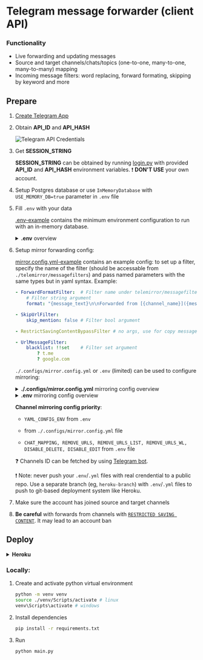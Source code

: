 # Telegram message forwarder (client API)

### Functionality
- Live forwarding and updating messages
- Source and target channels/chats/topics (one-to-one, many-to-one, many-to-many) mapping
- Incoming message filters: word replacing, forward formating, skipping by keyword and more

## Prepare

1. [Create Telegram App](https://my.telegram.org/apps)

2. Obtain **API_ID** and **API_HASH**

    ![Telegram API Credentials](/README.md-images/telegramapp.png)

3. Get **SESSION_STRING**

    **SESSION_STRING** can be obtained by running [login.py](login.py) with provided **API_ID** and **API_HASH** environment variables. ❗ **DON'T USE** your own account.

4. Setup Postgres database or use `InMemoryDatabase` with `USE_MEMORY_DB=true` parameter in `.env` file

5. Fill `.env` with your data

    [.env-example](.env-example) contains the minimum environment configuration to run with an in-memory database.

    <details>
    <summary><b>.env</b> overview</b></summary>

    ```bash
    ###########################
    #    App configuration    #
    ###########################
    
    # Telegram app ID
    API_ID=test
    # Telegram app hash
    API_HASH=test
    # Telegram session string (telethon session, see login.py in root directory)
    SESSION_STRING=test
    # Use an in-memory database instead of Postgres DB (true or false). Defaults to false
    USE_MEMORY_DB=false
    # Postgres credentials
    DATABASE_URL=postgres://user:pass@host/dbname
    # or
    DB_NAME=test
    DB_USER=test
    DB_HOST=test
    DB_PASS=test
    # Logging level (debug, info, warning, error or critical). Defaults to info
    LOG_LEVEL=info
    ```
    </details>

6. Setup mirror forwarding config:

    [mirror.config.yml-example](./.configs/mirror.config.yml-example) contains an example config: to set up a filter, specify the name of the filter (should be accessable from `./telemirror/messagefilters`) and pass named parameters with the same types but in yaml syntax. Example:

    ```yaml
    - ForwardFormatFilter:  # Filter name under telemirror/messagefilters
        # Filter string argument
        format: "{message_text}\n\nForwarded from [{channel_name}]({message_link})"

    - SkipUrlFilter:
        skip_mention: false # Filter bool argument

    - RestrictSavingContentBypassFilter # no args, use for copy messages and media from private channels

    - UrlMessageFilter:
        blacklist: !!set    # Filter set argument
            ? t.me
            ? google.com
    ```

    `./.configs/mirror.config.yml` or `.env` (limited) can be used to configure mirroring:

    <details>
    <summary><b>./.configs/mirror.config.yml</b> mirroring config overview</summary>

    ```yaml
    # (Optional) Global filters, will be applied in order
    filters:
      - ForwardFormatFilter: # Filter name under ./telemirror/messagefilters
          format: ""           # Filters arguments
      - EmptyMessageFilter
      - UrlMessageFilter:
          blacklist: !!set
            ? t.me
      - SkipUrlFilter:
          skip_mention: false

    # (Optional) Global settings
    disable_edit: true
    disable_delete: true
    mode: copy # or forward

    # (Required) Mirror directions
    directions:
      - from: [-1001, -1002, -1003]
        to: [-100203]

      - from: [-1000#3] # forwards from topic to topic
        to: [-1001#4]

      - from: [-100226]
        to: [-1006, -1008]
        # Overwrite global settings
        disable_edit: false
        disable_delete: false
        mode: forward
        # Overwrite global filters
        filters:
          - UrlMessageFilter:
              blacklist: !!set
                ? t.me
          - KeywordReplaceFilter:
              keywords:
                "google.com": "bing.com"    # treat keyword as word
                "r'google\.com.*'": "bing.com" # treat keyword as regex expr
          - SkipWithKeywordsFilter:
              keywords: !!set
                ? "stopword"     # treat keyword as word
                ? "r'badword.*'" # treat keyword as regex expr
    ```
    </details>

    <details>
    <summary><b>.env</b> mirroring config overview</summary>

    ```bash
    ###############################################
    #    Setup directions and filters from env    #
    ###############################################

    # Mapping between source and target channels/chats
    # Channel/chat id can be fetched by using @messageinformationsbot telegram bot
    # Channel id should be prefixed with -100
    # [id1, id2, id3:id4] means send messages from id1, id2, id3 to id4
    # id5:id6 means send messages from id5 to id6
    # [id1, id2, id3:id4];[id5:id6] semicolon means AND
    CHAT_MAPPING=[-100999999,-100999999,-100999999:-1009999999];
    
    # (Optional) YAML filter configuration thru single-lined env string (new lines (\n) should be replaced to \\n), other filter settings from env will be ignored
    YAML_CONFIG_ENV=
    
    # Remove URLs from incoming messages (true or false). Defaults to false
    REMOVE_URLS=false
    # Comma-separated list of URLs to remove (reddit.com,youtube.com)
    REMOVE_URLS_LIST=google.com,twitter.com
    # Comma-separated list of URLs to exclude from removal (google.com,twitter.com).
    # Will be applied after the REMOVE_URLS_LIST
    REMOVE_URLS_WL=youtube.com,youtu.be,vk.com,twitch.tv,instagram.com
    # Disable mirror message deleting (true or false). Defaults to false
    DISABLE_DELETE=false
    # Disable mirror message editing (true or false). Defaults to false
    DISABLE_EDIT=false
    ```
    </details>

    **Channel mirroring config priority**:

    - `YAML_CONFIG_ENV` from `.env`

    - from `./.configs/mirror.config.yml` file

    - `CHAT_MAPPING, REMOVE_URLS, REMOVE_URLS_LIST, REMOVE_URLS_WL, DISABLE_DELETE, DISABLE_EDIT` from `.env` file

    ❓ Channels ID can be fetched by using [Telegram bot](https://t.me/messageinformationsbot).

    ❗ Note: never push your `.env`/`.yml` files with real crendential to a public repo. Use a separate branch (eg, `heroku-branch`) with `.env`/`.yml` files to push to git-based deployment system like Heroku.

7. Make sure the account has joined source and target channels

8. **Be careful** with forwards from channels with [`RESTRICTED SAVING CONTENT`](https://telegram.org/blog/protected-content-delete-by-date-and-more). It may lead to an account ban

## Deploy
<details>
    <summary><b>Heroku</b></summary>
<br>

[![Deploy](https://www.herokucdn.com/deploy/button.svg)](https://heroku.com/deploy?template=https://github.com/khoben/telemirror)

### or via CLI:

1. Clone project

    ```bash
    git clone https://github.com/khoben/telemirror.git
    ```
2. Create new heroku app within Heroku CLI

    ```bash
    heroku create {your app name}
    ```
3. Add heroku remote

    ```bash
    heroku git:remote -a {your app name}
    ```
4. Set environment variables to your heroku app from .env by running bash script

    ```bash
    ./set_heroku_env.bash
    ```

5. Upload on heroku host

    ```bash
    git push heroku master
    ```

6. Start heroku app

    ```bash
    heroku ps:scale web=1
    ```

#### Keep up-to-date with Heroku

If you deployed manually, move to step 2.

0. Get project to your PC:

    ```bash
    heroku git:clone -a {your app name}
    ```
1. Init upstream repo (this repository or its fork)

    ```bash
    git remote add origin https://github.com/khoben/telemirror
    ```
2. Get latest changes

    ```bash
    git pull origin master
    ```
3. Push latest changes to heroku

    ```bash
    git push heroku master -f
    ```
</details>

### Locally:
1. Create and activate python virtual environment

    ```bash
    python -m venv venv
    source ./venv/Scripts/activate # linux
    venv\Scripts\activate # windows
    ```
2. Install dependencies

    ```bash
    pip install -r requirements.txt
    ```
3. Run

    ```bash
    python main.py
    ```
